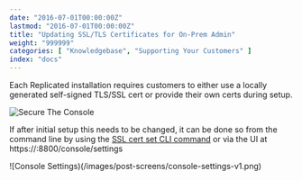 ```yaml
---
date: "2016-07-01T00:00:00Z"
lastmod: "2016-07-01T00:00:00Z"
title: "Updating SSL/TLS Certificates for On-Prem Admin"
weight: "999999"
categories: [ "Knowledgebase", "Supporting Your Customers" ]
index: "docs"
---
```


Each Replicated installation requires customers to either use a locally generated 
self-signed TLS/SSL cert or provide their own certs during setup.

![Secure The Console](/images/post-screens/secure-the-console.png)

If after initial setup this needs to be changed, it can be done so from the command 
line by using the 
[SSL cert set CLI command](/reference/replicated-cli/#certificate-configuration-via-cli) 
or via the UI at https://:8800/console/settings

![Console Settings)(/images/post-screens/console-settings-v1.png)

